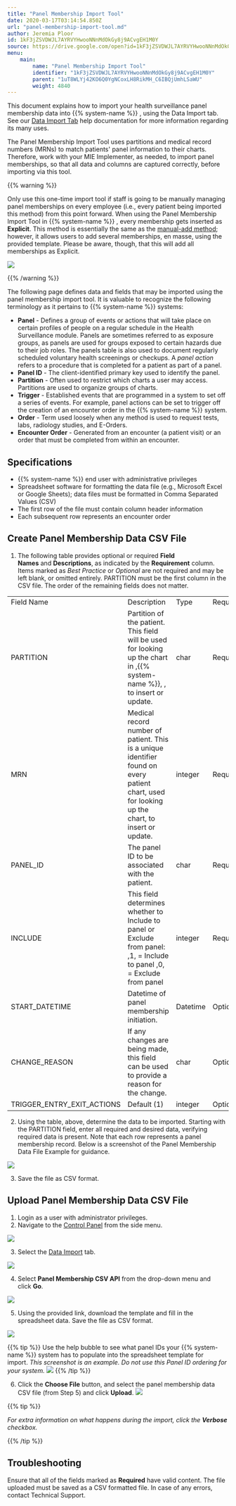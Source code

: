 ```yaml
---
title: "Panel Membership Import Tool"
date: 2020-03-17T03:14:54.850Z
url: "panel-membership-import-tool.md"
author: Jeremia Ploor
id: 1kF3jZSVDWJL7AYRVYHwooNNnMdOkGy8j9ACvgEH1M0Y
source: https://drive.google.com/open?id=1kF3jZSVDWJL7AYRVYHwooNNnMdOkGy8j9ACvgEH1M0Y
menu:
    main:
        name: "Panel Membership Import Tool"
        identifier: "1kF3jZSVDWJL7AYRVYHwooNNnMdOkGy8j9ACvgEH1M0Y"
        parent: "1uT8WLYj42KO6Q0YgNCoxLH8RikMH_C6IBQjUmhLSaWU"
        weight: 4840
---
```

This document explains how to import your health surveillance panel membership data into {{% system-name %}} , using the Data Import tab. See our [Data Import Tab](data-import-tab.md) help documentation for more information regarding its many uses.



The Panel Membership Import Tool uses partitions and medical record numbers (MRNs) to match patients' panel information to their charts. Therefore, work with your MIE Implementer, as needed, to import panel memberships, so that all data and columns are captured correctly, before importing via this tool.



{{% warning %}}

Only use this one-time import tool if staff is going to be manually managing panel memberships on every employee (i.e., every patient being imported this method) from this point forward. When using the Panel Membership Import Tool in {{% system-name %}} , every membership gets inserted as **Explicit**. This method is essentially the same as the [manual-add method](health-surveillance-panels-add-memberships-manually.md); however, it allows users to add several memberships, en masse, using the provided template. Please be aware, though, that this will add all memberships as Explicit.

![](external_files/0cdfc9e02234da08e25d874d68fe9bd3.png)

{{% /warning %}}


The following page defines data and fields that may be imported using the panel membership import tool. It is valuable to recognize the following terminology as it pertains to {{% system-name %}} systems:

* <strong>Panel</strong> - Defines a group of events or actions that will take place on certain profiles of people on a regular schedule in the Health Surveillance module. Panels are sometimes referred to as exposure groups, as panels are used for groups exposed to certain hazards due to their job roles. The panels table is also used to document regularly scheduled voluntary health screenings or checkups. A <em>panel action</em> refers to a procedure that is completed for a patient as part of a panel.
* <strong>Panel ID</strong> - The client-identified primary key used to identify the panel.
* <strong>Partition</strong> - Often used to restrict which charts a user may access. Partitions are used to organize groups of charts.
* <strong>Trigger</strong> - Established events that are programmed in a system to set off a series of events. For example, panel actions can be set to trigger off the creation of an encounter order in the {{% system-name %}} system.
* <strong>Order</strong> - Term used loosely when any method is used to request tests, labs, radiology studies, and E-Orders.
* <strong>Encounter Order</strong> - Generated from an encounter (a patient visit) or an order that must be completed from within an encounter.

## Specifications

* {{% system-name %}} end user with administrative privileges
* Spreadsheet software for formatting the data file (e.g., Microsoft Excel or Google Sheets); data files must be formatted in Comma Separated Values (CSV)
* The first row of the file must contain column header information
* Each subsequent row represents an encounter order

## Create Panel Membership Data CSV File

1. The following table provides optional or required <strong>Field Names</strong> and <strong>Descriptions</strong>, as indicated by the <strong>Requirement</strong> column. Items marked as <em>Best Practice</em> or <em>Optional</em> are not required and may be left blank, or omitted entirely. PARTITION must be the first column in the CSV file. The order of the remaining fields does not matter.



<table>
  <tr>
    <td>Field Name</td>
    <td>Description</td>
    <td>Type</td>
    <td>Requirement</td>
  </tr>
  <tr>
    <td>PARTITION</td>
    <td>Partition of the patient. This field will be used for looking up the chart in ,{{% system-name %}}, , to insert or update.</td>
    <td>char</td>
    <td>Required</td>
  </tr>
  <tr>
    <td>MRN</td>
    <td>Medical record number of patient. This is a unique identifier found on every patient chart, used for looking up the chart, to insert or update.</td>
    <td>integer</td>
    <td>Required</td>
  </tr>
  <tr>
    <td>PANEL_ID</td>
    <td>The panel ID to be associated with the patient.</td>
    <td>char</td>
    <td>Required</td>
  </tr>
  <tr>
    <td>INCLUDE</td>
    <td>This field determines whether to Include to panel or Exclude from panel:
,1, = Include to panel
,0, = Exclude from panel</td>
    <td>integer</td>
    <td>Required</td>
  </tr>
  <tr>
    <td>START_DATETIME</td>
    <td>Datetime of panel membership initiation.</td>
    <td>Datetime</td>
    <td>Optional</td>
  </tr>
  <tr>
    <td>CHANGE_REASON</td>
    <td>If any changes are being made, this field can be used to provide a reason for the change.</td>
    <td>char</td>
    <td>Optional</td>
  </tr>
  <tr>
    <td>TRIGGER_ENTRY_EXIT_ACTIONS</td>
    <td>Default (1)</td>
    <td>integer</td>
    <td>Optional</td>
  </tr>
</table>



2. Using the table, above, determine the data to be imported. Starting with the PARTITION field, enter all required and desired data, verifying required data is present. Note that each row represents a panel membership record. Below is a screenshot of the Panel Membership Data File Example for guidance.



![](external_files/966214c59ae1a46b7c239962baee06a2.png)



3. Save the file as CSV format.

## Upload Panel Membership Data CSV File

1. Login as a user with administrator privileges.
2. Navigate to the [Control Panel](https://system/f=layout&module=Admin&name=Home&tabmodule=admin&t=Admin) from the side menu.



![](external_files/f7321acaa475d389413c8960f680181a.png)



3. Select the [Data Import](https://system/?f=admin&s=wc_data_import&tabmodule=admin&tabselect=Data+import) tab.



![](external_files/6ad90004bcde1af68316b8ca0dc908ba.png)



4. Select <strong>Panel Membership CSV API</strong> from the drop-down menu and click <strong>Go</strong>.



![](external_files/cfab357db3d128750fa9eaf657f5416d.png)



5. Using the provided link, download the template and fill in the spreadsheet data. Save the file as CSV format.



![](external_files/e6fd67006d63145a36826b81caee83ef.png) 



{{% tip %}} Use the help bubble to see what panel IDs your {{% system-name %}} system has to populate into the spreadsheet template for import. *This screenshot is an example. Do not use this Panel ID ordering for your system.* ![](external_files/26b5b4aef9fdfc13fa224151eef1ca53.png) {{% /tip %}}


6. Click the <strong>Choose File</strong> button, and select the panel membership data CSV file (from Step 5) and click <strong>Upload</strong>.  ![](external_files/af307b74493cd98ab0b70ad82b9104d0.png)



{{% tip %}}

*For extra information on what happens during the import, click the ***_Verbose_*** checkbox.*

{{% /tip %}}


## Troubleshooting

Ensure that all of the fields marked as **Required** have valid content. The file uploaded must be saved as a CSV formatted file. In case of any errors, contact Technical Support.

